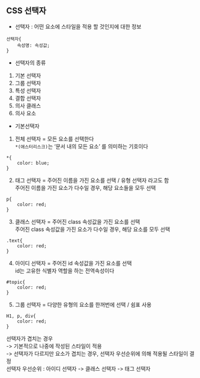## CSS 선택자
* 선택자 : 어떤 요소에 스타일을 적용 할 것인지에 대한 정보 
```
선택자{
	속성명: 속성값;
}
```  

* 선택자의 종류 
1. 기본 선택자
2. 그룹 선택자
3. 특성 선택자
4. 결합 선택자
5. 의사 클래스
6. 의사 요소  

* 기본선택자
1. 전체 선택자
= 모든 요소를 선택한다  
`*(애스터리스크)`는 ‘문서 내의 모든 요소’ 를 의미하는 기호이다  
```
*{
	color: blue;
}
```
2. 태그 선택자
= 주어진 이름을 가진 요소를 선택 / 유형 선택자 라고도 함  
주어진 이름을 가진 요소가 다수일 경우, 해당 요소들을 모두 선택   
```
p{
	color: red;	
}
```
3. 클래스 선택자 
= 주어진 class 속성값을 가진 요소를 선택  
주어진 class 속성값을 가진 요소가 다수일 경우, 해당 요소를 모두 선택  
```
.text{
	color: red;
}
```
4. 아이디 선택자 
= 주어진 id 속성값을 가진 요소를 선택   
id는 고유한 식별자 역할을 하는 전역속성이다  
```
#topic{
	color: red;
}
```
5. 그룹 선택자 
= 다양한 유형의 요소를 한꺼번에 선택 / 쉼표 사용  
```
H1, p, div{
	color: red;
}
```
선택자가 겹치는 경우  
-> 기본적으로 나중에 작성된 스타일이 적용  
-> 선택자가 다르지만 요소가 겹치는 경우, 선택자 우선순위에 의해 적용될 스타일이 결정  
선택자 우선순위 : 아이디 선택자 -> 클래스 선택자 -> 태그 선택자   

